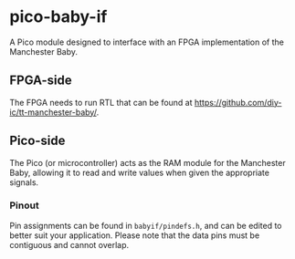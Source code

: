 # pico-baby-if

A Pico module designed to interface with an FPGA implementation of the Manchester Baby. 

## FPGA-side
The FPGA needs to run RTL that can be found at https://github.com/diy-ic/tt-manchester-baby/.

## Pico-side

The Pico (or microcontroller) acts as the RAM module for the Manchester Baby, allowing it to read and write values when given the appropriate signals. 

### Pinout
Pin assignments can be found in ``babyif/pindefs.h``, and can be edited to better suit your application. Please note that the data pins must be contiguous and cannot overlap.

